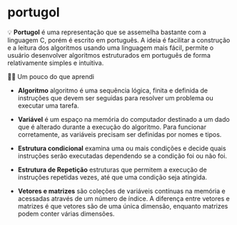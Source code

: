 # portugol
:bulb:
**Portugol** é uma representação que se assemelha bastante com a linguagem C, porém é escrito em português. A ideia é facilitar a construção e a leitura dos algoritmos usando uma linguagem mais fácil, permite o usuário desenvolver algoritmos estruturados em português de forma relativamente simples e intuitiva.

:woman_student: Um pouco do que aprendi

* **Algoritmo** algoritmo é uma sequência lógica, finita e definida de instruções que devem ser seguidas para resolver um problema ou executar uma tarefa.

* **Variável** é um espaço na memória do computador destinado a um dado que é alterado durante a execução do algoritmo. Para funcionar corretamente, as variáveis precisam ser definidas por nomes e tipos.

* **Estrutura condicional** examina uma ou mais condições e decide quais instruções serão executadas dependendo se a condição foi ou não foi.

* **Estrutura de Repetição** estruturas que permitem a execução de instruções repetidas vezes, até que uma condição seja atingida.

* **Vetores e matrizes** são coleções de variáveis contínuas na memória e acessadas através de um número de índice. A diferença entre vetores e matrizes é que vetores são de uma única dimensão, enquanto matrizes podem conter várias dimensões.
